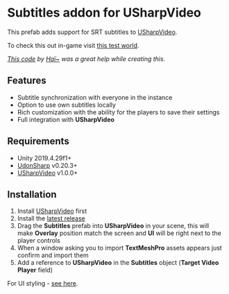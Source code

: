 # Subtitles addon for USharpVideo

This prefab adds support for SRT subtitles to [USharpVideo](https://github.com/MerlinVR/USharpVideo).

To check this out in-game visit [this test world](https://vrchat.com/home/world/wrld_dc50af39-1f65-4c47-a0d5-d1729d5c683f).

_[This code](https://gist.github.com/hai-vr/b340f9a46952640f81efe7f02da6bdf6) by [Haï~](https://twitter.com/vr_hai) was a great help while creating this._

## Features
- Subtitle synchronization with everyone in the instance
- Option to use own subtitles locally
- Rich customization with the ability for the players to save their settings
- Full integration with **USharpVideo**

## Requirements
- Unity 2019.4.29f1+
- [UdonSharp](https://github.com/vrchat-community/UdonSharp) v0.20.3+
- [USharpVideo](https://github.com/MerlinVR/USharpVideo) v1.0.0+

## Installation
1. Install [USharpVideo](https://github.com/MerlinVR/USharpVideo#Installation) first
2. Install the [latest release](https://github.com/jacklul/USharpVideo-Subtitles/releases/latest)
3. Drag the **Subtitles** prefab into **USharpVideo** in your scene, this will make **Overlay** position match the screen and **UI** will be right next to the player controls
4. When a window asking you to import **TextMeshPro** assets appears just confirm and import them
5. Add a reference to **USharpVideo** in the **Subtitles** object (**Target Video Player** field)

For UI styling - [see here](https://github.com/MerlinVR/USharpVideo/wiki/ui-styles).
